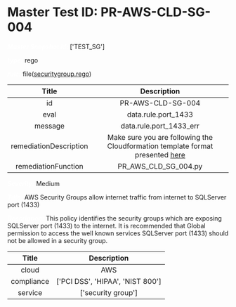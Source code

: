 



# Master Test ID: PR-AWS-CLD-SG-004


***<font color="white">Master Snapshot Id:</font>*** ['TEST_SG']

***<font color="white">type:</font>*** rego

***<font color="white">rule:</font>*** file([securitygroup.rego])  
  
  
  
  

|Title|Description|
| :---: | :---: |
|id|PR-AWS-CLD-SG-004|
|eval|data.rule.port_1433|
|message|data.rule.port_1433_err|
|remediationDescription|Make sure you are following the Cloudformation template format presented <a href='https://docs.aws.amazon.com/AWSCloudFormation/latest/UserGuide/aws-properties-ec2-security-group.html' target='_blank'>here</a>|
|remediationFunction|PR_AWS_CLD_SG_004.py|


***<font color="white">Severity:</font>*** Medium

***<font color="white">Title:</font>*** AWS Security Groups allow internet traffic from internet to SQLServer port (1433)

***<font color="white">Description:</font>*** This policy identifies the security groups which are exposing SQLServer port (1433) to the internet. It is recommended that Global permission to access the well known services SQLServer port (1433) should not be allowed in a security group.  
  
  

|Title|Description|
| :---: | :---: |
|cloud|AWS|
|compliance|['PCI DSS', 'HIPAA', 'NIST 800']|
|service|['security group']|



[securitygroup.rego]: https://github.com/prancer-io/prancer-compliance-test/tree/master/aws/cloud/securitygroup.rego
